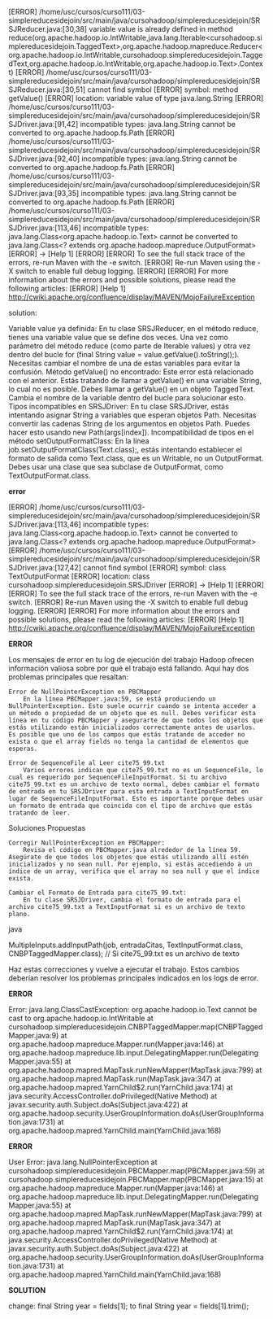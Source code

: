 [ERROR] /home/usc/cursos/curso111/03-simplereducesidejoin/src/main/java/cursohadoop/simplereducesidejoin/SRSJReducer.java:[30,38] variable value is already defined in method reduce(org.apache.hadoop.io.IntWritable,java.lang.Iterable<cursohadoop.simplereducesidejoin.TaggedText>,org.apache.hadoop.mapreduce.Reducer<org.apache.hadoop.io.IntWritable,cursohadoop.simplereducesidejoin.TaggedText,org.apache.hadoop.io.IntWritable,org.apache.hadoop.io.Text>.Context)
[ERROR] /home/usc/cursos/curso111/03-simplereducesidejoin/src/main/java/cursohadoop/simplereducesidejoin/SRSJReducer.java:[30,51] cannot find symbol
[ERROR] symbol:   method getValue()
[ERROR] location: variable value of type java.lang.String
[ERROR] /home/usc/cursos/curso111/03-simplereducesidejoin/src/main/java/cursohadoop/simplereducesidejoin/SRSJDriver.java:[91,42] incompatible types: java.lang.String cannot be converted to org.apache.hadoop.fs.Path
[ERROR] /home/usc/cursos/curso111/03-simplereducesidejoin/src/main/java/cursohadoop/simplereducesidejoin/SRSJDriver.java:[92,40] incompatible types: java.lang.String cannot be converted to org.apache.hadoop.fs.Path
[ERROR] /home/usc/cursos/curso111/03-simplereducesidejoin/src/main/java/cursohadoop/simplereducesidejoin/SRSJDriver.java:[93,35] incompatible types: java.lang.String cannot be converted to org.apache.hadoop.fs.Path
[ERROR] /home/usc/cursos/curso111/03-simplereducesidejoin/src/main/java/cursohadoop/simplereducesidejoin/SRSJDriver.java:[113,46] incompatible types: java.lang.Class<org.apache.hadoop.io.Text> cannot be converted to java.lang.Class<? extends org.apache.hadoop.mapreduce.OutputFormat>
[ERROR] -> [Help 1]
[ERROR] 
[ERROR] To see the full stack trace of the errors, re-run Maven with the -e switch.
[ERROR] Re-run Maven using the -X switch to enable full debug logging.
[ERROR] 
[ERROR] For more information about the errors and possible solutions, please read the following articles:
[ERROR] [Help 1] http://cwiki.apache.org/confluence/display/MAVEN/MojoFailureException

solution:

Variable value ya definida:
En tu clase SRSJReducer, en el método reduce, tienes una variable value que se define dos veces. Una vez como parámetro del método reduce (como parte de Iterable<TaggedText> values) y otra vez dentro del bucle for (final String value = value.getValue().toString();). Necesitas cambiar el nombre de una de estas variables para evitar la confusión.
Método getValue() no encontrado:
Este error está relacionado con el anterior. Estás tratando de llamar a getValue() en una variable String, lo cual no es posible. Debes llamar a getValue() en un objeto TaggedText. Cambia el nombre de la variable dentro del bucle para solucionar esto.
Tipos incompatibles en SRSJDriver:
En tu clase SRSJDriver, estás intentando asignar String a variables que esperan objetos Path. Necesitas convertir las cadenas String de los argumentos en objetos Path. Puedes hacer esto usando new Path(args[index]).
Incompatibilidad de tipos en el método setOutputFormatClass:
En la línea job.setOutputFormatClass(Text.class);, estás intentando establecer el formato de salida como Text.class, que es un Writable, no un OutputFormat. Debes usar una clase que sea subclase de OutputFormat, como TextOutputFormat.class.



**error**

[ERROR] /home/usc/cursos/curso111/03-simplereducesidejoin/src/main/java/cursohadoop/simplereducesidejoin/SRSJDriver.java:[113,46] incompatible types: java.lang.Class<org.apache.hadoop.io.Text> cannot be converted to java.lang.Class<? extends org.apache.hadoop.mapreduce.OutputFormat>
[ERROR] /home/usc/cursos/curso111/03-simplereducesidejoin/src/main/java/cursohadoop/simplereducesidejoin/SRSJDriver.java:[127,42] cannot find symbol
[ERROR] symbol:   class TextOutputFormat
[ERROR] location: class cursohadoop.simplereducesidejoin.SRSJDriver
[ERROR] -> [Help 1]
[ERROR] 
[ERROR] To see the full stack trace of the errors, re-run Maven with the -e switch.
[ERROR] Re-run Maven using the -X switch to enable full debug logging.
[ERROR] 
[ERROR] For more information about the errors and possible solutions, please read the following articles:
[ERROR] [Help 1] http://cwiki.apache.org/confluence/display/MAVEN/MojoFailureException


**ERROR**

Los mensajes de error en tu log de ejecución del trabajo Hadoop ofrecen información valiosa sobre por qué el trabajo está fallando. Aquí hay dos problemas principales que resaltan:

    Error de NullPointerException en PBCMapper
        En la línea PBCMapper.java:59, se está produciendo un NullPointerException. Esto suele ocurrir cuando se intenta acceder a un método o propiedad de un objeto que es null. Debes verificar esta línea en tu código PBCMapper y asegurarte de que todos los objetos que estás utilizando están inicializados correctamente antes de usarlos. Es posible que uno de los campos que estás tratando de acceder no exista o que el array fields no tenga la cantidad de elementos que esperas.

    Error de SequenceFile al Leer cite75_99.txt
        Varios errores indican que cite75_99.txt no es un SequenceFile, lo cual es requerido por SequenceFileInputFormat. Si tu archivo cite75_99.txt es un archivo de texto normal, debes cambiar el formato de entrada en tu SRSJDriver para esta entrada a TextInputFormat en lugar de SequenceFileInputFormat. Esto es importante porque debes usar un formato de entrada que coincida con el tipo de archivo que estás tratando de leer.

Soluciones Propuestas

    Corregir NullPointerException en PBCMapper:
        Revisa el código en PBCMapper.java alrededor de la línea 59. Asegúrate de que todos los objetos que estás utilizando allí estén inicializados y no sean null. Por ejemplo, si estás accediendo a un índice de un array, verifica que el array no sea null y que el índice exista.

    Cambiar el Formato de Entrada para cite75_99.txt:
        En tu clase SRSJDriver, cambia el formato de entrada para el archivo cite75_99.txt a TextInputFormat si es un archivo de texto plano.

java

MultipleInputs.addInputPath(job, entradaCitas, TextInputFormat.class, CNBPTaggedMapper.class); // Si cite75_99.txt es un archivo de texto

Haz estas correcciones y vuelve a ejecutar el trabajo. Estos cambios deberían resolver los problemas principales indicados en los logs de error.


**ERROR**

Error: java.lang.ClassCastException: org.apache.hadoop.io.Text cannot be cast to org.apache.hadoop.io.IntWritable
	at cursohadoop.simplereducesidejoin.CNBPTaggedMapper.map(CNBPTaggedMapper.java:9)
	at org.apache.hadoop.mapreduce.Mapper.run(Mapper.java:146)
	at org.apache.hadoop.mapreduce.lib.input.DelegatingMapper.run(DelegatingMapper.java:55)
	at org.apache.hadoop.mapred.MapTask.runNewMapper(MapTask.java:799)
	at org.apache.hadoop.mapred.MapTask.run(MapTask.java:347)
	at org.apache.hadoop.mapred.YarnChild$2.run(YarnChild.java:174)
	at java.security.AccessController.doPrivileged(Native Method)
	at javax.security.auth.Subject.doAs(Subject.java:422)
	at org.apache.hadoop.security.UserGroupInformation.doAs(UserGroupInformation.java:1731)
	at org.apache.hadoop.mapred.YarnChild.main(YarnChild.java:168)

**ERROR**

User
Error: java.lang.NullPointerException
	at cursohadoop.simplereducesidejoin.PBCMapper.map(PBCMapper.java:59)
	at cursohadoop.simplereducesidejoin.PBCMapper.map(PBCMapper.java:15)
	at org.apache.hadoop.mapreduce.Mapper.run(Mapper.java:146)
	at org.apache.hadoop.mapreduce.lib.input.DelegatingMapper.run(DelegatingMapper.java:55)
	at org.apache.hadoop.mapred.MapTask.runNewMapper(MapTask.java:799)
	at org.apache.hadoop.mapred.MapTask.run(MapTask.java:347)
	at org.apache.hadoop.mapred.YarnChild$2.run(YarnChild.java:174)
	at java.security.AccessController.doPrivileged(Native Method)
	at javax.security.auth.Subject.doAs(Subject.java:422)
	at org.apache.hadoop.security.UserGroupInformation.doAs(UserGroupInformation.java:1731)
	at org.apache.hadoop.mapred.YarnChild.main(YarnChild.java:168)


**SOLUTION**

change: 
final String year = fields[1];
to 
final String year = fields[1].trim();
